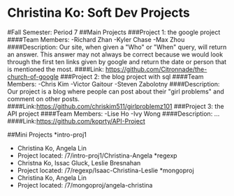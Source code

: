 Christina Ko: Soft Dev Projects
===========

#Fall Semester: Period 7
##Main Projects
###Project 1: the google project
####Team Members:
 -Richard Zhan
 -Kyler Chase
 -Max Zhou
####Description:
 Our site, when given a "Who" or "When" query, will return an answer. This answer may not always be correct because we would look through the first ten links given by google and return the date or person that is mentioned the most.
####Link: https://github.com/Citronnade/the-church-of-google
###Project 2: the blog project with sql
####Team Members:
 -Chris Kim
 -Victor Gaitour
 -Steven Zabolotny
####Description:
 Our project is a blog where people can post about their "girl problems" and comment on other posts.
####Link:https://github.com/chriskim511/girlproblemz101
###Project 3: the API project
####Team Members:
 -Lise Ho
 -Ivy Wong
####Description:
...
####Link:https://github.com/koprty/API-Project

##Mini Projects
*intro-proj1
  * Christina Ko, Angela Lin
  * Project located: /7/intro-proj1/Christina-Angela
*regexp
  * Christna Ko, Issac Gluck, Leslie Bresnahan
  * Project located: /7/regexp/Isaac-Christina-Leslie
*mongoproj
  * Christina Ko, Angela Lin
  * Project located: /7/mongoproj/angela-christina
   
